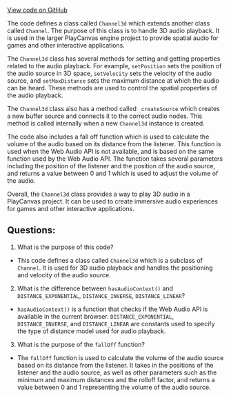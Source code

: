 [View code on GitHub](https://github.com/playcanvas/engine/src/platform/audio/channel3d.js)

The code defines a class called `Channel3d` which extends another class called `Channel`. The purpose of this class is to handle 3D audio playback. It is used in the larger PlayCanvas engine project to provide spatial audio for games and other interactive applications.

The `Channel3d` class has several methods for setting and getting properties related to the audio playback. For example, `setPosition` sets the position of the audio source in 3D space, `setVelocity` sets the velocity of the audio source, and `setMaxDistance` sets the maximum distance at which the audio can be heard. These methods are used to control the spatial properties of the audio playback.

The `Channel3d` class also has a method called `_createSource` which creates a new buffer source and connects it to the correct audio nodes. This method is called internally when a new `Channel3d` instance is created.

The code also includes a fall off function which is used to calculate the volume of the audio based on its distance from the listener. This function is used when the Web Audio API is not available, and is based on the same function used by the Web Audio API. The function takes several parameters including the position of the listener and the position of the audio source, and returns a value between 0 and 1 which is used to adjust the volume of the audio.

Overall, the `Channel3d` class provides a way to play 3D audio in a PlayCanvas project. It can be used to create immersive audio experiences for games and other interactive applications.
## Questions: 
 1. What is the purpose of this code?
- This code defines a class called `Channel3d` which is a subclass of `Channel`. It is used for 3D audio playback and handles the positioning and velocity of the audio source.

2. What is the difference between `hasAudioContext()` and `DISTANCE_EXPONENTIAL`, `DISTANCE_INVERSE`, `DISTANCE_LINEAR`?
- `hasAudioContext()` is a function that checks if the Web Audio API is available in the current browser. `DISTANCE_EXPONENTIAL`, `DISTANCE_INVERSE`, and `DISTANCE_LINEAR` are constants used to specify the type of distance model used for audio playback.

3. What is the purpose of the `fallOff` function?
- The `fallOff` function is used to calculate the volume of the audio source based on its distance from the listener. It takes in the positions of the listener and the audio source, as well as other parameters such as the minimum and maximum distances and the rolloff factor, and returns a value between 0 and 1 representing the volume of the audio source.